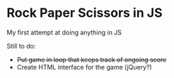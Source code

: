 Rock Paper Scissors in JS
====================

My first attempt at doing anything in JS

Still to do:

- ~~Put game in loop that keeps track of ongoing score~~
- Create HTML interface for the game (jQuery?)
